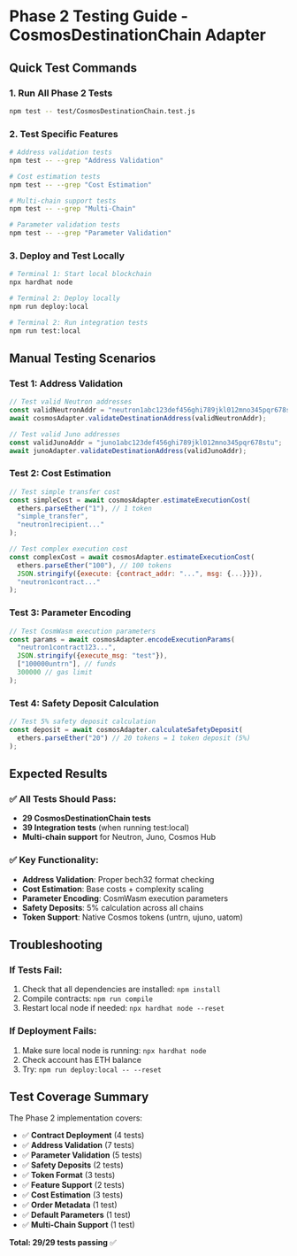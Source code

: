 # Phase 2 Testing Guide - CosmosDestinationChain Adapter

## Quick Test Commands

### 1. Run All Phase 2 Tests
```bash
npm test -- test/CosmosDestinationChain.test.js
```

### 2. Test Specific Features
```bash
# Address validation tests
npm test -- --grep "Address Validation"

# Cost estimation tests  
npm test -- --grep "Cost Estimation"

# Multi-chain support tests
npm test -- --grep "Multi-Chain"

# Parameter validation tests
npm test -- --grep "Parameter Validation"
```

### 3. Deploy and Test Locally
```bash
# Terminal 1: Start local blockchain
npx hardhat node

# Terminal 2: Deploy locally  
npm run deploy:local

# Terminal 2: Run integration tests
npm run test:local
```

## Manual Testing Scenarios

### Test 1: Address Validation
```javascript
// Test valid Neutron addresses
const validNeutronAddr = "neutron1abc123def456ghi789jkl012mno345pqr678stu";
await cosmosAdapter.validateDestinationAddress(validNeutronAddr);

// Test valid Juno addresses  
const validJunoAddr = "juno1abc123def456ghi789jkl012mno345pqr678stu";
await junoAdapter.validateDestinationAddress(validJunoAddr);
```

### Test 2: Cost Estimation
```javascript
// Test simple transfer cost
const simpleCost = await cosmosAdapter.estimateExecutionCost(
  ethers.parseEther("1"), // 1 token
  "simple_transfer", 
  "neutron1recipient..."
);

// Test complex execution cost
const complexCost = await cosmosAdapter.estimateExecutionCost(
  ethers.parseEther("100"), // 100 tokens
  JSON.stringify({execute: {contract_addr: "...", msg: {...}}}),
  "neutron1contract..."
);
```

### Test 3: Parameter Encoding
```javascript
// Test CosmWasm execution parameters
const params = await cosmosAdapter.encodeExecutionParams(
  "neutron1contract123...",
  JSON.stringify({execute_msg: "test"}),
  ["100000untrn"], // funds
  300000 // gas limit
);
```

### Test 4: Safety Deposit Calculation
```javascript
// Test 5% safety deposit calculation
const deposit = await cosmosAdapter.calculateSafetyDeposit(
  ethers.parseEther("20") // 20 tokens = 1 token deposit (5%)
);
```

## Expected Results

### ✅ All Tests Should Pass:
- **29 CosmosDestinationChain tests**
- **39 Integration tests** (when running test:local)
- **Multi-chain support** for Neutron, Juno, Cosmos Hub

### ✅ Key Functionality:
- **Address Validation**: Proper bech32 format checking
- **Cost Estimation**: Base costs + complexity scaling  
- **Parameter Encoding**: CosmWasm execution parameters
- **Safety Deposits**: 5% calculation across all chains
- **Token Support**: Native Cosmos tokens (untrn, ujuno, uatom)

## Troubleshooting

### If Tests Fail:
1. Check that all dependencies are installed: `npm install`
2. Compile contracts: `npm run compile`  
3. Restart local node if needed: `npx hardhat node --reset`

### If Deployment Fails:
1. Make sure local node is running: `npx hardhat node`
2. Check account has ETH balance
3. Try: `npm run deploy:local -- --reset`

## Test Coverage Summary

The Phase 2 implementation covers:
- ✅ **Contract Deployment** (4 tests)
- ✅ **Address Validation** (7 tests) 
- ✅ **Parameter Validation** (5 tests)
- ✅ **Safety Deposits** (2 tests)
- ✅ **Token Format** (3 tests)
- ✅ **Feature Support** (2 tests)
- ✅ **Cost Estimation** (3 tests)
- ✅ **Order Metadata** (1 test)
- ✅ **Default Parameters** (1 test)
- ✅ **Multi-Chain Support** (1 test)

**Total: 29/29 tests passing** ✅